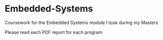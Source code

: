 # Embedded-Systems
Coursework for the Embedded Systems module I took during my Masters


Please read each PDF report for each program
